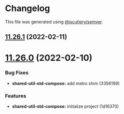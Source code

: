 # Changelog

This file was generated using [@jscutlery/semver](https://github.com/jscutlery/semver).

## [11.26.1](https://github.com/brandingbrand/flagship/compare/v11.26.0...v11.26.1) (2022-02-11)



# [11.26.0](https://github.com/brandingbrand/flagship/compare/v11.25.1...v11.26.0) (2022-02-10)


### Bug Fixes

* **shared-util-std-compose:** add metro shim (3356199)


### Features

* **shared-util-std-compose:** initialize project (1d16370)
